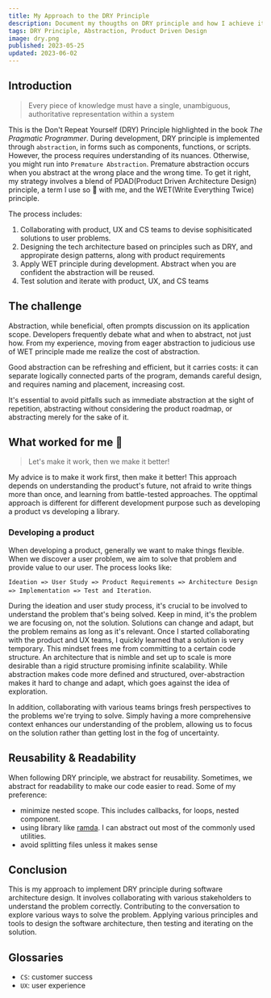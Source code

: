```yaml
---
title: My Approach to the DRY Principle
description: Document my thougths on DRY principle and how I achieve it
tags: DRY Principle, Abstraction, Product Driven Design
image: dry.png
published: 2023-05-25
updated: 2023-06-02
---
```


## Introduction

> Every piece of knowledge must have a single, unambiguous, authoritative representation within a system

This is the Don't Repeat Yourself (DRY) Principle highlighted in the book _The Pragmatic Programmer_. During development, DRY principle is implemented through `abstraction`, in forms such as components, functions, or scripts. However, the process requires understanding of its nuances. Otherwise, you might run into `Premature Abstraction`. Premature abstraction occurs when you abstract at the wrong place and the wrong time. To get it right, my strategy involves a blend of PDAD(Product Driven Architecture Design) principle, a term I use so 🐻 with me, and the WET(Write Everything Twice) principle.

The process includes:

1. Collaborating with product, UX and CS teams to devise sophisiticated solutions to user problems.
2. Designing the tech architecture based on principles such as DRY, and appropirate design patterns, along with product requirements
3. Apply WET principle during development. Abstract when you are confident the abstraction will be reused.
4. Test solution and iterate with product, UX, and CS teams

## The challenge

Abstraction, while beneficial, often prompts discussion on its application scope. Developers frequently debate what and when to abstract, not just how. From my experience, moving from eager abstraction to judicious use of WET principle made me realize the cost of abstraction.

Good abstraction can be refreshing and efficient, but it carries costs: it can separate logically connected parts of the program, demands careful design, and requires naming and placement, increasing cost.

It's essential to avoid pitfalls such as immediate abstraction at the sight of repetition, abstracting without considering the product roadmap, or abstracting merely for the sake of it.

## What worked for me 🔧

> Let's make it work, then we make it better!

My advice is to make it work first, then make it better! This approach depends on understanding the product's future, not afraid to write things more than once, and learning from battle-tested approaches. The opptimal approach is different for different development purpose such as developing a product vs developing a library.

### Developing a product

When developing a product, generally we want to make things flexible. When we discover a user problem, we aim to solve that problem and provide value to our user. The process looks like:

`Ideation => User Study => Product Requirements => Architecture Design => Implementation => Test and Iteration`.

During the ideation and user study process, it's crucial to be involved to understand the problem that's being solved. Keep in mind, it's the problem we are focusing on, not the solution. Solutions can change and adapt, but the problem remains as long as it's relevant. Once I started collaborating with the product and UX teams, I quickly learned that a solution is very temporary. This mindset frees me from committing to a certain code structure. An architecture that is nimble and set up to scale is more desirable than a rigid structure promising infinite scalability. While abstraction makes code more defined and structured, over-abstraction makes it hard to change and adapt, which goes against the idea of exploration.

In addition, collaborating with various teams brings fresh perspectives to the problems we're trying to solve. Simply having a more comprehensive context enhances our understanding of the problem, allowing us to focus on the solution rather than getting lost in the fog of uncertainty.

## Reusability & Readability

When following DRY principle, we abstract for reusability. Sometimes, we abstract for readability to make our code easier to read. Some of my preference:

- minimize nested scope. This includes callbacks, for loops, nested component.
- using library like [ramda](https://ramdajs.com/). I can abstract out most of the commonly used utilities.
- avoid splitting files unless it makes sense

## Conclusion

This is my approach to implement DRY principle during software architecture design. It involves collaborating with various stakeholders to understand the problem correctly. Contributing to the conversation to explore various ways to solve the problem. Applying various principles and tools to design the software architecture, then testing and iterating on the solution.

## Glossaries

- `CS`: customer success
- `UX`: user experience
